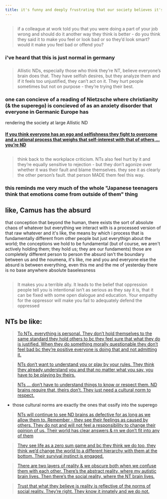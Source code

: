 ```yaml
---
title: it's funny and deeply frustrating that our society believes it's complicated to figure out if someone is autistic, ND, or NT when honest answers to just a few questions could tell you definitively bc every group thinks fundamentals of the other groups' brains don't even exist
---
```


## 
> if a colleague at work told you that you were doing a part of your job wrong and should do it another way they think is better - do you think they said it to make you feel or look bad or so they’d look smart? would it make you feel bad or offend you?
### i've heard that this is just normal in germany
### 
> Allistic NDs, especially those who think they’re NT, believe everyone’s brain does that. They have selfish desires, but they analyze them and if it feels too unjustified, they can’t act on it. They hurt people sometimes but not on purpose - they’re trying their best.
### one can concieve of a reading of Nietzsche where christianity (& the superego) is concieved of as an anxiety disorder that everyone in Germanic Europe has
rendering the society at large Allistic ND
#### [If you think everyone has an ego and selfishness they fight to overcome and a rational process that weighs that self-interest with that of others ... you’re ND](https://twitter.com/erikaheidewald/status/1369216156070907904?s=20)
## 
> think back to the workplace criticism. NTs also feel hurt by it and they’re equally sensitive to rejection - but they don’t agonize over whether it was their fault and blame themselves. they see it as clearly the other person’s fault. that person MADE them feel this way.
### this reminds me very much of the whole "Japanese teenagers think that emotions come from outside of them" thing
## like, Camus has the absurd
that conception that beyond the human, there exists the sort of absolute chaos of whatever
but everything we interact with is a processed version of that raw whatever
and it's like, the means by which i process that is fundamentally different from other people
but just everythign about the world; the conceptions we hold to be fundamental
(but of course, we aren't actively holding them; they hold us; they are our fundaments)
those are completely different person to person
the absurd isn't the boundary between us and the noumena, it's like, me and you and everyone else the absurd is between everything, even this me and the me of yesterday
there is no base anywhere
absolute baselessness
##
> It makes you a terrible ally. It leads to the belief that oppression people tell you is intentional isn’t as serious as they say it is, that it can be fixed with some open dialogue and education. Your empathy for the oppressor will make you fail to adequately defend the oppressed
## NTs be like:
> [To NTs, everything is personal. They don’t hold themselves to the same standard they hold others to bc they feel sure that what they do is justified. When they do something morally questionable they don’t feel bad bc they’re positive everyone is doing that and not admitting it.](https://twitter.com/erikaheidewald/status/1369218755893497860?s=20)

> [NTs don’t want to understand you or play by your rules. They think they already understand you and that no matter what you say, you have to be playing by theirs.](https://twitter.com/erikaheidewald/status/1369225983102836740?s=20)

> [NTs ... don’t have to understand things to know or respect them. ND brains require that, theirs don’t. They just need a cultural norm to respect.](https://twitter.com/erikaheidewald/status/1369226999240163330?s=20)

- those cultural norms are exactly the ones that ossify into the superego
> [NTs will continue to see ND brains as defective for as long as we allow them to. Remember - they see their feelings as caused by others. They do not and will not feel a responsibility to change their opinion of us. Their world has clear answers & rn we don’t fit into any of them](https://twitter.com/erikaheidewald/status/1369228055495942153?s=20)

> [They see life as a zero sum game and bc they think we do too, they think we’d change the world to a different hierarchy with them at the bottom. Their survival instinct is engaged.](https://twitter.com/erikaheidewald/status/1369231134211502082?s=20)

> [There are two layers of reality & we obscure both when we confuse them with each other. There’s the abstract reality, where my autistic brain lives. Then there’s the social reality, where the NT brain lives.](https://twitter.com/erikaheidewald/status/1369279015006085120?s=20)

> [Trust that what they believe is reality is reflective of the norms of social reality. They’re right. They know it innately and we do not.](https://twitter.com/erikaheidewald/status/1369282359657259009?s=20)
##
